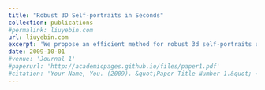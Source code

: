 ```yaml
---
title: "Robust 3D Self-portraits in Seconds"
collection: publications
#permalink: liuyebin.com
url: liuyebin.com
excerpt: 'We propose an efficient method for robust 3d self-portraits using a single RGBD camera.'
date: 2009-10-01
#venue: 'Journal 1'
#paperurl: 'http://academicpages.github.io/files/paper1.pdf'
#citation: 'Your Name, You. (2009). &quot;Paper Title Number 1.&quot; <i>Journal 1</i>. 1(1).'
---
```

